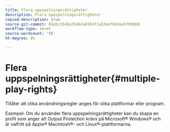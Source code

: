 ```yaml
---
title: Flera uppspelningsrättigheter
description: Flera uppspelningsrättigheter
copied-description: true
source-git-commit: 02ebc3548a254b2a6554f1ab34afbb3ea5f09bb8
workflow-type: tm+mt
source-wordcount: '55'
ht-degree: 0%

---
```


# Flera uppspelningsrättigheter{#multiple-play-rights}

Tillåter att olika användningsregler anges för olika plattformar eller program.

Exempel: Om du använder flera uppspelningsrättigheter kan du skapa en profil som anger att Output Protection krävs på Microsoft® Windows® och är valfritt på Apple® Macintosh®- och Linux®-plattformarna.

